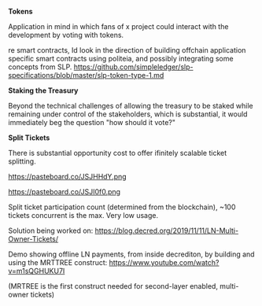 **Tokens**

Application in mind in which fans of x project could interact with the development by voting with tokens.

re smart contracts, Id look in the direction of building offchain application specific smart contracts using politeia, and possibly integrating some concepts from SLP.  https://github.com/simpleledger/slp-specifications/blob/master/slp-token-type-1.md


**Staking the Treasury**

Beyond the technical challenges of allowing the treasury to be staked while remaining under control of the stakeholders, which is substantial, it would immediately beg the question "how should it vote?"

**Split Tickets**

There is substantial opportunity cost to offer ifinitely scalable ticket splitting.

https://pasteboard.co/JSJHHdY.png

https://pasteboard.co/JSJI0f0.png

Split ticket participation count (determined from the blockchain), ~100 tickets concurrent is the max. Very low usage.

Solution being worked on: https://blog.decred.org/2019/11/11/LN-Multi-Owner-Tickets/

Demo showing offline LN payments, from inside decrediton, by building and using the MRTTREE construct: https://www.youtube.com/watch?v=m1sQGHUKU7I

(MRTREE is the first construct needed for second-layer enabled, multi-owner tickets)

